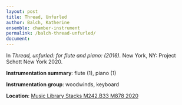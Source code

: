 ```yaml
---
layout: post
title: Thread, Unfurled
author: Balch, Katherine
ensemble: chamber-instrument
permalink: /balch-thread-unfurled/
document: 
---
```


In *Thread, unfurled: for flute and piano: (2016).* New York, NY: Project Schott New York 2020.

**Instrumentation summary**: flute (1), piano (1)

**Instrumentation group**: woodwinds, keyboard

**Location**: <a href="https://tufts.primo.exlibrisgroup.com/permalink/01TUN_INST/1kc9gia/alma991018331657603851" target="_blank">Music Library Stacks M242.B33 M878 2020</a>